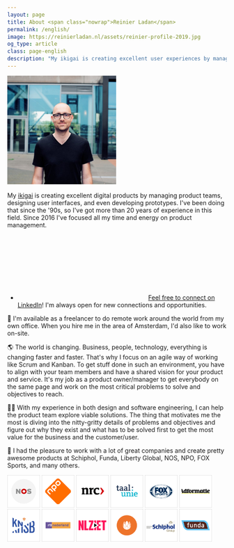 ```yaml
---
layout: page
title: About <span class="nowrap">Reinier Ladan</span>
permalink: /english/
image: https://reinierladan.nl/assets/reinier-profile-2019.jpg
og_type: article
class: page-english
description: "My ikigai is creating excellent user experiences by management, design and even development work. I've been doing that since the '90s so I've got 20+ years of experience in this field. Since 2016 I've focussed all my time and energy on product management."
---
```


<p class="reinier-profile-pic">
  <img src="/assets/reinier-profile-2019.jpg" class="img-circle" alt="Picture of Reinier Ladan" width="250">
</p>

My [ikigai](https://en.wikipedia.org/wiki/Ikigai) is creating excellent digital products by managing product teams, designing user interfaces, and even developing prototypes. I've been doing that since the '90s, so I've got more than 20 years of experience in this field. Since 2016 I've focused all my time and energy on product management.

<ul class="social-media-list">
  <li class="linkedin-rl"><a href="https://www.linkedin.com/in/reinierladan" title="LinkedIn Reinier Ladan"><svg class="svg-icon grey"><use xlink:href="{{ '/assets/minima-social-icons.svg#linkedin' | relative_url }}"></use></svg>Feel free to connect on LinkedIn</a>! I'm always open for new connections and opportunities.</li>
</ul>

🏢 I'm available as a freelancer to do remote work around the world from my own office. When you hire me in the area of Amsterdam, I'd also like to work on-site.

🌎 The world is changing. Business, people, technology, everything is changing faster and faster. That's why I focus on an agile way of working like Scrum and Kanban. To get stuff done in such an environment, you have to align with your team members and have a shared vision for your product and service. It's my job as a product owner/manager to get everybody on the same page and work on the most critical problems to solve and objectives to reach.

👨‍💻 With my experience in both design and software engineering, I can help the product team explore viable solutions. The thing that motivates me the most is diving into the nitty-gritty details of problems and objectives and figure out why they exist and what has to be solved first to get the most value for the business and the customer/user.

💫 I had the pleasure to work with a lot of great companies and create pretty awesome products at Schiphol, Funda, Liberty Global, NOS, NPO, FOX Sports, and many others.

<div class="client-logos">
  <p>
    <img src="/assets/client-logos/nos-client-logo.png" alt="Logo NOS" width="75">
    <img src="/assets/client-logos/npo-client-logo.png" alt="Logo NPO" width="75">
    <img src="/assets/client-logos/nrc-client-logo.png" alt="Logo NRC" width="75">
    <img src="/assets/client-logos/taalunie-client-logo.png" alt="Logo Nederlandse Taalunie" width="75">
    <img src="/assets/client-logos/foxsports-client-logo.png" alt="Logo FOX Sports" width="75">
    <img src="/assets/client-logos/adformatie-client-logo.png" alt="Logo Adformatie" width="75">
    <img src="/assets/client-logos/knsb-client-logo.png" alt="Logo KNSB" width="75">
    <img src="/assets/client-logos/rtl-client-logo.png" alt="Logo RTL Nederland" width="75">
    <img src="/assets/client-logos/nlziet-client-logo.png" alt="Logo NLZiet" width="75">
    <!-- <img src="/assets/client-logos/sanoma-client-logo.png" alt="Logo Sanoma" width="75"> -->
    <img src="/assets/client-logos/lg-client-logo.png" alt="Logo Liberty GLobal" width="75">
    <img src="/assets/client-logos/schiphol-client-logo.png" alt="Logo Schiphol" width="75">
    <img src="/assets/client-logos/funda-client-logo.png" alt="Logo Funda" width="75">
  </p>
</div>
